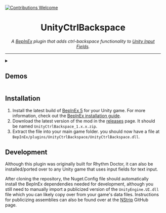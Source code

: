 [![Contributions Welcome](https://img.shields.io/badge/contributions-welcome-brightgreen.svg?style=flat)](https://github.com/RandomGuyJCI/UnityCtrlBackspace/issues)


<div align="center">
  <h1>UnityCtrlBackspace</h1>
  <i>A <a href="https://github.com/BepInEx/BepInEx">BepInEx</a> plugin that adds ctrl-backspace functionality to <a href="https://docs.unity3d.com/2018.4/Documentation/ScriptReference/UI.InputField.html">Unity Input Fields</a>.</i>
</div>

---

<details><summary><h2>Demos</h2></summary>
 
 https://user-images.githubusercontent.com/22722393/169652584-487c406e-a371-4c9f-9126-fc4635fded80.mp4
 <p align="center"><i>This plugin has full parity with ctrl-backspace functionality on most programs such as Notepad++.</i></p>
 
 &emsp;
 
 https://user-images.githubusercontent.com/22722393/169652585-344be85d-b7f4-4784-8707-548f32d84680.mp4
 <p align="center"><i>It also supports non-english text!</i></p>
</details>

## Installation
1. Install the latest build of [BepInEx 5](https://github.com/BepInEx/BepInEx/releases) for your Unity game. For more information, check out the [BepInEx installation guide](https://docs.bepinex.dev/articles/user_guide/installation/index.html).
2. Download the latest version of the mod in the [releases](https://github.com/RandomGuyJCI/UnityCtrlBackspace/releases) page. It should be named `UnityCtrlBackspace_1.x.x.zip`.
3. Extract the file into your main game folder. you should now have a file at `BepInEx/plugins/UnityCtrlBackspace/UnityCtrlBackspace.dll`.

## Development
Although this plugin was originally built for Rhythm Doctor, it can also be installed/ported over to any Unity game that uses input fields for text input.

After cloning the repository, the Nuget.Config file should automatically install the BepInEx dependendies needed for development, although you still need to manually import a publicized version of the `UnityEngine.UI.dll` file which you can likely copy over from your game's data files. Instructions for publicizing assemblies can also be found over at the [NStrip](https://github.com/BepInEx/NStrip) GitHub page.
